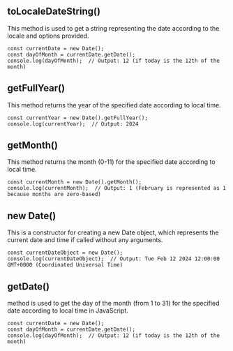 ## toLocaleDateString()
This method is used to get a string representing the date according to the locale and options provided.
```
const currentDate = new Date();
const dayOfMonth = currentDate.getDate();
console.log(dayOfMonth);  // Output: 12 (if today is the 12th of the month)
```

## getFullYear()
This method returns the year of the specified date according to local time.
```
const currentYear = new Date().getFullYear();
console.log(currentYear);  // Output: 2024
```

## getMonth()
This method returns the month (0-11) for the specified date according to local time.
```
const currentMonth = new Date().getMonth();
console.log(currentMonth);  // Output: 1 (February is represented as 1 because months are zero-based)
```

## new Date()
This is a constructor for creating a new Date object, which represents the current date and time if called without any arguments.
```
const currentDateObject = new Date();
console.log(currentDateObject);  // Output: Tue Feb 12 2024 12:00:00 GMT+0000 (Coordinated Universal Time)
```

## getDate()
 method is used to get the day of the month (from 1 to 31) for the specified date according to local time in JavaScript.
 ```
 const currentDate = new Date();
const dayOfMonth = currentDate.getDate();
console.log(dayOfMonth);  // Output: 12 (if today is the 12th of the month)
 ```